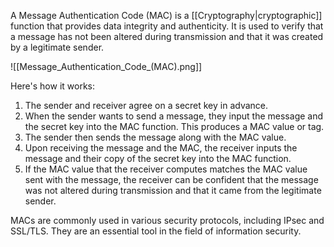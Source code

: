 A Message Authentication Code (MAC) is a [[Cryptography|cryptographic]] function that provides data integrity and authenticity. It is used to verify that a message has not been altered during transmission and that it was created by a legitimate sender.

![[Message_Authentication_Code_(MAC).png]]

Here's how it works:

1. The sender and receiver agree on a secret key in advance.
2. When the sender wants to send a message, they input the message and the secret key into the MAC function. This produces a MAC value or tag.
3. The sender then sends the message along with the MAC value.
4. Upon receiving the message and the MAC, the receiver inputs the message and their copy of the secret key into the MAC function.
5. If the MAC value that the receiver computes matches the MAC value sent with the message, the receiver can be confident that the message was not altered during transmission and that it came from the legitimate sender.

MACs are commonly used in various security protocols, including IPsec and SSL/TLS. They are an essential tool in the field of information security.